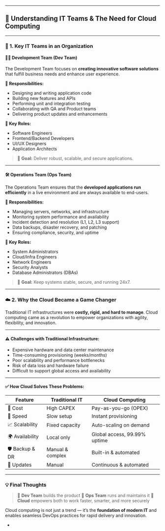 
---

## 💼 Understanding IT Teams & The Need for Cloud Computing

---

### 🚀 1. Key IT Teams in an Organization

#### 👨‍💻 Development Team (Dev Team)

The Development Team focuses on **creating innovative software solutions** that fulfill business needs and enhance user experience.

**🔧 Responsibilities:**

* Designing and writing application code
* Building new features and APIs
* Performing unit and integration testing
* Collaborating with QA and Product teams
* Delivering product updates and enhancements

**👥 Key Roles:**

* Software Engineers
* Frontend/Backend Developers
* UI/UX Designers
* Application Architects

> 🎯 **Goal:** Deliver robust, scalable, and secure applications.

---

#### 🛠️ Operations Team (Ops Team)

The Operations Team ensures that the **developed applications run efficiently** in a live environment and are always available to end-users.

**🔧 Responsibilities:**

* Managing servers, networks, and infrastructure
* Monitoring system performance and availability
* Incident detection and resolution (L1, L2, L3 support)
* Data backups, disaster recovery, and patching
* Ensuring compliance, security, and uptime

**👥 Key Roles:**

* System Administrators
* Cloud/Infra Engineers
* Network Engineers
* Security Analysts
* Database Administrators (DBAs)

> 🎯 **Goal:** Keep systems stable, secure, and running 24x7.

---

### ☁️ 2. Why the Cloud Became a Game Changer

Traditional IT infrastructures were **costly, rigid, and hard to manage**. Cloud computing came as a revolution to empower organizations with agility, flexibility, and innovation.

---

#### ⚠️ Challenges with Traditional Infrastructure:

* Expensive hardware and data center maintenance
* Time-consuming provisioning (weeks/months)
* Poor scalability and performance bottlenecks
* Risk of data loss and hardware failure
* Difficult to support global access and availability

---

#### ✅ How Cloud Solves These Problems:

| Feature         | Traditional IT   | Cloud Computing              |
| --------------- | ---------------- | ---------------------------- |
| 💸 Cost         | High CAPEX       | Pay-as-you-go (OPEX)         |
| 🚀 Speed        | Slow setup       | Instant provisioning         |
| 📈 Scalability  | Fixed capacity   | Auto-scaling on demand       |
| 🌍 Availability | Local only       | Global access, 99.99% uptime |
| 🛡️ Backup & DR | Manual & complex | Built-in & automated         |
| 🔄 Updates      | Manual           | Continuous & automated       |

---

### 💡 Final Thoughts

> 🔹 **Dev Team** builds the product
> 🔹 **Ops Team** runs and maintains it
> 🔹 **Cloud** empowers both to work faster, smarter, and more securely

Cloud computing is not just a trend — it’s the **foundation of modern IT** and enables seamless DevOps practices for rapid delivery and innovation.

-